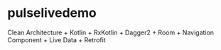 # pulselivedemo
Clean Architecture + Kotlin + RxKotlin + Dagger2 + Room + Navigation Component + Live Data + Retrofit
